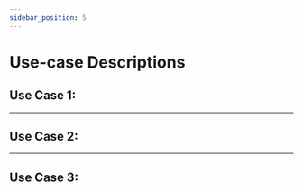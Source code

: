 ```yaml
---
sidebar_position: 5
---
```


# Use-case Descriptions

## Use Case 1:

---

## Use Case 2:

---

## Use Case 3: